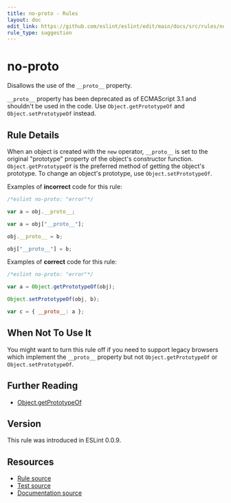 ```yaml
---
title: no-proto - Rules
layout: doc
edit_link: https://github.com/eslint/eslint/edit/main/docs/src/rules/no-proto.md
rule_type: suggestion
---
```

<!-- Note: No pull requests accepted for this file. See README.md in the root directory for details. -->

# no-proto

Disallows the use of the `__proto__` property.

`__proto__` property has been deprecated as of ECMAScript 3.1 and shouldn't be used in the code. Use `Object.getPrototypeOf` and `Object.setPrototypeOf` instead.

## Rule Details

When an object is created with the `new` operator, `__proto__` is set to the original "prototype" property of the object's constructor function. `Object.getPrototypeOf` is the preferred method of getting the object's prototype. To change an object's prototype, use `Object.setPrototypeOf`.

Examples of **incorrect** code for this rule:

```js
/*eslint no-proto: "error"*/

var a = obj.__proto__;

var a = obj["__proto__"];

obj.__proto__ = b;

obj["__proto__"] = b;
```

Examples of **correct** code for this rule:

```js
/*eslint no-proto: "error"*/

var a = Object.getPrototypeOf(obj);

Object.setPrototypeOf(obj, b);

var c = { __proto__: a };
```

## When Not To Use It

You might want to turn this rule off if you need to support legacy browsers which implement the
`__proto__` property but not `Object.getPrototypeOf` or `Object.setPrototypeOf`.

## Further Reading

* [Object.getPrototypeOf](http://ejohn.org/blog/objectgetprototypeof/)

## Version

This rule was introduced in ESLint 0.0.9.

## Resources

* [Rule source](https://github.com/eslint/eslint/tree/HEAD/lib/rules/no-proto.js)
* [Test source](https://github.com/eslint/eslint/tree/HEAD/tests/lib/rules/no-proto.js)
* [Documentation source](https://github.com/eslint/eslint/tree/HEAD/docs/src/rules/no-proto.md)
